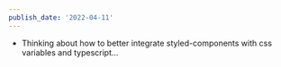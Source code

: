 ```yaml
---
publish_date: '2022-04-11'
---
```

- Thinking about how to better integrate styled-components with css variables and typescript...
